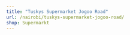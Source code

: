 ```yaml
---
title: "Tuskys Supermarket Jogoo Road"
url: /nairobi/tuskys-supermarket-jogoo-road/
shop: Supermarkt
---
```


